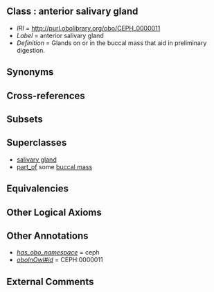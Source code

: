 
## Class : anterior salivary gland

 * *IRI* = http://purl.obolibrary.org/obo/CEPH_0000011
 * *Label* = anterior salivary gland
 * *Definition* = Glands on or in the buccal mass that aid in preliminary digestion.

## Synonyms


## Cross-references


## Subsets


## Superclasses

 * [salivary gland](../../UBERON/44/UBERON_0001044.md)
 * [part_of](../../BFO/50/BFO_0000050.md) some [buccal mass](../../CEPH/39/CEPH_0000039.md)

## Equivalencies


## Other Logical Axioms


## Other Annotations

 * *[has_obo_namespace](../../ce/oboInOwl#hasOBONamespace.md)* = ceph
 * *[oboInOwl#id](../../id/oboInOwl#id.md)* = CEPH:0000011

## External Comments


